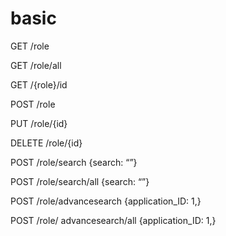 # basic
GET /role

GET /role/all

GET /{role}/id

POST /role

PUT /role/{id}

DELETE /role/{id}

POST /role/search 		{search: “”}

POST /role/search/all 		{search: “”}

POST /role/advancesearch 	{application_ID: 1,}

POST /role/ advancesearch/all	{application_ID: 1,}
